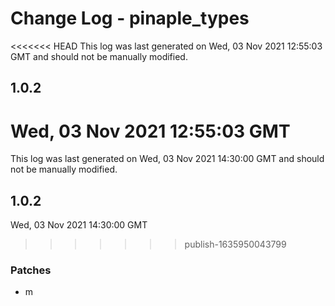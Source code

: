 # Change Log - pinaple_types

<<<<<<< HEAD
This log was last generated on Wed, 03 Nov 2021 12:55:03 GMT and should not be manually modified.

## 1.0.2
Wed, 03 Nov 2021 12:55:03 GMT
=======
This log was last generated on Wed, 03 Nov 2021 14:30:00 GMT and should not be manually modified.

## 1.0.2
Wed, 03 Nov 2021 14:30:00 GMT
>>>>>>> publish-1635950043799

### Patches

- m

